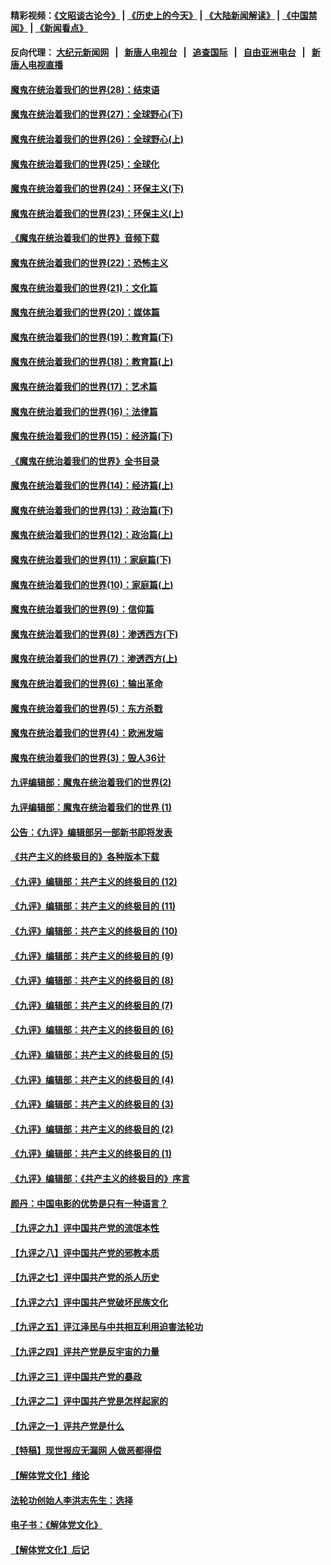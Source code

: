 #### 精彩视频：[《文昭谈古论今》](http://198.13.36.48/wenzhao) | [《历史上的今天》](http://198.13.36.48/today-in-history) | [《大陆新闻解读》](http://198.13.36.48/ntdtv-comedy) | [《中国禁闻》](http://198.13.36.48/ntdtv-news) | [《新闻看点》](http://198.13.36.48/news-insight) 

 #### 反向代理： [大纪元新闻网](http://198.13.36.48:10080/) &nbsp;&nbsp;|&nbsp;&nbsp; [新唐人电视台](http://198.13.36.48:8000/) &nbsp;&nbsp;|&nbsp;&nbsp; [追查国际](http://198.13.36.48:10010/) &nbsp;&nbsp;|&nbsp;&nbsp; [自由亚洲电台](http://198.13.36.48:9800/) &nbsp;&nbsp;|&nbsp;&nbsp; [新唐人电视直播](http://198.13.36.48/) 

#### [魔鬼在统治着我们的世界(28)：结束语](../pages/nsc422/n10936246.md?t=02180337) 

#### [魔鬼在统治着我们的世界(27)：全球野心(下)](../pages/nsc422/n10928319.md?t=02180337) 

#### [魔鬼在统治着我们的世界(26)：全球野心(上)](../pages/nsc422/n10900318.md?t=02180337) 

#### [魔鬼在统治着我们的世界(25)：全球化](../pages/nsc422/n10788205.md?t=02180337) 

#### [魔鬼在统治着我们的世界(24)：环保主义(下)](../pages/nsc422/n10695307.md?t=02180337) 

#### [魔鬼在统治着我们的世界(23)：环保主义(上)](../pages/nsc422/n10688613.md?t=02180337) 

#### [《魔鬼在统治着我们的世界》音频下载](../pages/nsc422/n10635553.md?t=02180337) 

#### [魔鬼在统治着我们的世界(22)：恐怖主义](../pages/nsc422/n10614727.md?t=02180337) 

#### [魔鬼在统治着我们的世界(21)：文化篇](../pages/nsc422/n10597706.md?t=02180337) 

#### [魔鬼在统治着我们的世界(20)：媒体篇](../pages/nsc422/n10586579.md?t=02180337) 

#### [魔鬼在统治着我们的世界(19)：教育篇(下)](../pages/nsc422/n10564808.md?t=02180337) 

#### [魔鬼在统治着我们的世界(18)：教育篇(上)](../pages/nsc422/n10526970.md?t=02180337) 

#### [魔鬼在统治着我们的世界(17)：艺术篇](../pages/nsc422/n10499093.md?t=02180337) 

#### [魔鬼在统治着我们的世界(16)：法律篇](../pages/nsc422/n10485969.md?t=02180337) 

#### [魔鬼在统治着我们的世界(15)：经济篇(下)](../pages/nsc422/n10469975.md?t=02180337) 

#### [《魔鬼在统治着我们的世界》全书目录](../pages/nsc422/n10464261.md?t=02180337) 

#### [魔鬼在统治着我们的世界(14)：经济篇(上)](../pages/nsc422/n10457370.md?t=02180337) 

#### [魔鬼在统治着我们的世界(13)：政治篇(下)](../pages/nsc422/n10448270.md?t=02180337) 

#### [魔鬼在统治着我们的世界(12)：政治篇(上)](../pages/nsc422/n10444576.md?t=02180337) 

#### [魔鬼在统治着我们的世界(11)：家庭篇(下)](../pages/nsc422/n10440961.md?t=02180337) 

#### [魔鬼在统治着我们的世界(10)：家庭篇(上)](../pages/nsc422/n10435448.md?t=02180337) 

#### [魔鬼在统治着我们的世界(9)：信仰篇](../pages/nsc422/n10432159.md?t=02180337) 

#### [魔鬼在统治着我们的世界(8)：渗透西方(下)](../pages/nsc422/n10429603.md?t=02180337) 

#### [魔鬼在统治着我们的世界(7)：渗透西方(上)](../pages/nsc422/n10426013.md?t=02180337) 

#### [魔鬼在统治着我们的世界(6)：输出革命](../pages/nsc422/n10421536.md?t=02180337) 

#### [魔鬼在统治着我们的世界(5)：东方杀戮](../pages/nsc422/n10417707.md?t=02180337) 

#### [魔鬼在统治着我们的世界(4)：欧洲发端](../pages/nsc422/n10414890.md?t=02180337) 

#### [魔鬼在统治着我们的世界(3)：毁人36计](../pages/nsc422/n10411583.md?t=02180337) 

#### [九评编辑部：魔鬼在统治着我们的世界(2)](../pages/nsc422/n10410036.md?t=02180337) 

#### [九评编辑部：魔鬼在统治着我们的世界 (1)](../pages/nsc422/n10406825.md?t=02180337) 

#### [公告：《九评》编辑部另一部新书即将发表](../pages/nsc422/n10405104.md?t=02180337) 

#### [《共产主义的终极目的》各种版本下载](../pages/nsc422/n10022138.md?t=02180337) 

#### [《九评》编辑部：共产主义的终极目的 (12)](../pages/nsc422/n9933272.md?t=02180337) 

#### [《九评》编辑部：共产主义的终极目的 (11)](../pages/nsc422/n9924973.md?t=02180337) 

#### [《九评》编辑部：共产主义的终极目的 (10)](../pages/nsc422/n9920883.md?t=02180337) 

#### [《九评》编辑部：共产主义的终极目的 (9)](../pages/nsc422/n9916363.md?t=02180337) 

#### [《九评》编辑部：共产主义的终极目的 (8)](../pages/nsc422/n9912488.md?t=02180337) 

#### [《九评》编辑部：共产主义的终极目的 (7)](../pages/nsc422/n9901176.md?t=02180337) 

#### [《九评》编辑部：共产主义的终极目的 (6)](../pages/nsc422/n9899359.md?t=02180337) 

#### [《九评》编辑部：共产主义的终极目的 (5)](../pages/nsc422/n9893174.md?t=02180337) 

#### [《九评》编辑部：共产主义的终极目的 (4)](../pages/nsc422/n9891246.md?t=02180337) 

#### [《九评》编辑部：共产主义的终极目的 (3)](../pages/nsc422/n9879879.md?t=02180337) 

#### [《九评》编辑部：共产主义的终极目的 (2)](../pages/nsc422/n9876205.md?t=02180337) 

#### [《九评》编辑部：共产主义的终极目的 (1)](../pages/nsc422/n9865857.md?t=02180337) 

#### [《九评》编辑部：《共产主义的终极目的》序言](../pages/nsc422/n9862666.md?t=02180337) 

#### [颜丹：中国电影的优势是只有一种语言？](../pages/nsc422/n9583062.md?t=02180337) 

#### [【九评之九】评中国共产党的流氓本性](../pages/nsc422/n737542.md?t=02180337) 

#### [【九评之八】评中国共产党的邪教本质](../pages/nsc422/n735942.md?t=02180337) 

#### [【九评之七】评中国共产党的杀人历史](../pages/nsc422/n733806.md?t=02180337) 

#### [【九评之六】评中国共产党破坏民族文化](../pages/nsc422/n731667.md?t=02180337) 

#### [【九评之五】评江泽民与中共相互利用迫害法轮功](../pages/nsc422/n730058.md?t=02180337) 

#### [【九评之四】评共产党是反宇宙的力量](../pages/nsc422/n727814.md?t=02180337) 

#### [【九评之三】评中国共产党的暴政](../pages/nsc422/n725597.md?t=02180337) 

#### [【九评之二】评中国共产党是怎样起家的](../pages/nsc422/n723946.md?t=02180337) 

#### [【九评之一】评共产党是什么](../pages/nsc422/n722529.md?t=02180337) 

#### [【特稿】现世报应无漏网 人做恶都得偿](../pages/nsc422/n4215167.md?t=02180337) 

#### [【解体党文化】绪论](../pages/nsc422/n1449356.md?t=02180337) 

#### [法轮功创始人李洪志先生：选择](../pages/nsc422/n3580738.md?t=02180337) 

#### [电子书：《解体党文化》](../pages/nsc422/n1573484.md?t=02180337) 

#### [【解体党文化】后记](../pages/nsc422/n1531999.md?t=02180337) 

